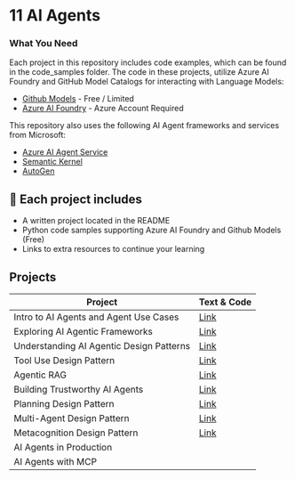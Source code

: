 # 11 AI Agents


### What You Need 

Each project in this repository includes code examples, which can be found in the code_samples folder.
The code in these projects, utilize Azure AI Foundry and GitHub Model Catalogs for interacting with Language Models:

- [Github Models](https://aka.ms/ai-agents-beginners/github-models) - Free / Limited
- [Azure AI Foundry](https://aka.ms/ai-agents-beginners/ai-foundry) - Azure Account Required

This repository also uses the following AI Agent frameworks and services from Microsoft:

- [Azure AI Agent Service](https://aka.ms/ai-agents-beginners/ai-agent-service)
- [Semantic Kernel](https://aka.ms/ai-agents-beginners/semantic-kernel)
- [AutoGen](https://aka.ms/ai-agents/autogen)

## 📂 Each project includes

- A written project located in the README
- Python code samples supporting Azure AI Foundry and Github Models (Free)
- Links to extra resources to continue your learning


## Projects

| **Project**                              | **Text & Code**                                    |
|------------------------------------------|----------------------------------------------------|
| Intro to AI Agents and Agent Use Cases   |[Link](./01%20-%20Intro%20to%20AI%20Agents/README.md)|
| Exploring AI Agentic Frameworks          |[Link](./02%20-%20AI%20Agent%20Frameworks/README.md)|
| Understanding AI Agentic Design Patterns |[Link](./03%20-%20AI%20Agentic%20Design%20Principles/README.md)|
| Tool Use Design Pattern                  |[Link](./04%20-%20Tool%20Use/README.md)|
| Agentic RAG                              |[Link](./05%20-%20Agentic%20RAG/README.md)|
| Building Trustworthy AI Agents           |[Link](./06%20-%20Trustworthy%20AI%20Agent/README.md)|
| Planning Design Pattern                  |[Link](./07%20-%20Planning%20Design/README.md)|
| Multi-Agent Design Pattern               |[Link](./08%20-%20Multi%20Agent/README.md)|
| Metacognition Design Pattern             |[Link](./09%20-%20Metacognition/README.md)|
| AI Agents in Production                  |
| AI Agents with MCP                       |
